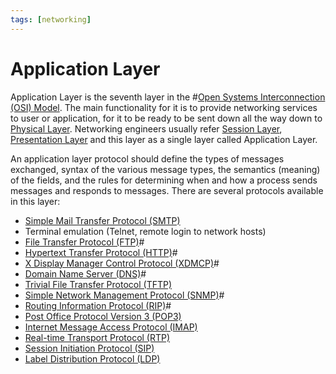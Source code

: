 ```yaml
---
tags: [networking]
---
```


# Application Layer

Application Layer is the seventh layer in the #[Open Systems Interconnection (OSI) Model](202206131632.md).
The main functionality for it is to provide networking services to user or
application, for it to be ready to be sent down all the way down to
[Physical Layer](202206131647.md). Networking engineers usually refer
[Session Layer](202206131849.md), [Presentation Layer](202206131853.md) and this
layer as a single layer called Application Layer.

An application layer protocol should define the types of messages exchanged,
syntax of the various message types, the semantics (meaning) of the fields, and
the rules for determining when and how a process sends messages and responds to
messages. There are several protocols available in this layer:
- [Simple Mail Transfer Protocol (SMTP)](202302251327.md)
- Terminal emulation (Telnet, remote login to network hosts)
- [File Transfer Protocol (FTP)](202210221515.md)#
- [Hypertext Transfer Protocol (HTTP)](202202211439.md)#
- [X Display Manager Control Protocol (XDMCP)](202205182136.md)#
- [Domain Name Server (DNS)](202209300947.md)#
- [Trivial File Transfer Protocol (TFTP)](202303021112.md)
- [Simple Network Management Protocol (SNMP)](202212211531.md)#
- [Routing Information Protocol (RIP)](202210160908.md)#
- [Post Office Protocol Version 3 (POP3)](202302251342.md)
- [Internet Message Access Protocol (IMAP)](202302251406.md)
- [Real-time Transport Protocol (RTP)](202304092140.md)
- [Session Initiation Protocol (SIP)](202302201856.md)
- [Label Distribution Protocol (LDP)](202304261308.md)
